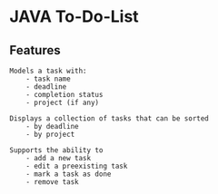 # **JAVA To-Do-List**

## Features

    Models a task with:
        - task name
        - deadline
        - completion status
        - project (if any)
    
    Displays a collection of tasks that can be sorted
        - by deadline
        - by project
    
    Supports the ability to
        - add a new task
        - edit a preexisting task
        - mark a task as done
        - remove task
    